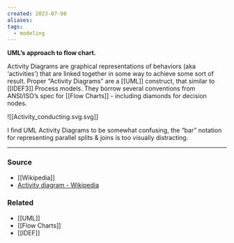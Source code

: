 ```yaml
---
created: 2023-07-08
aliases: 
tags:
  - modeling
---
```

**UML’s approach to flow chart.**

Activity Diagrams are graphical representations of behaviors (aka ‘activities’) that are linked together in some way to achieve some sort of result. Proper “Activity Diagrams” are a [[UML]] construct, that similar to [[IDEF3]] Process models. They borrow several conventions from ANSI/ISO’s spec for [[Flow Charts]] - including diamonds for decision nodes.

![[Activity_conducting.svg.svg]]

I find UML Activity Diagrams to be somewhat confusing, the “bar” notation for representing parallel splits & joins is too visually distracting.

---

### Source
- [[Wikipedia]]
- [Activity diagram - Wikipedia](https://en.wikipedia.org/wiki/Activity_diagram)

### Related
- [[UML]] 
- [[Flow Charts]] 
- [[IDEF]]

